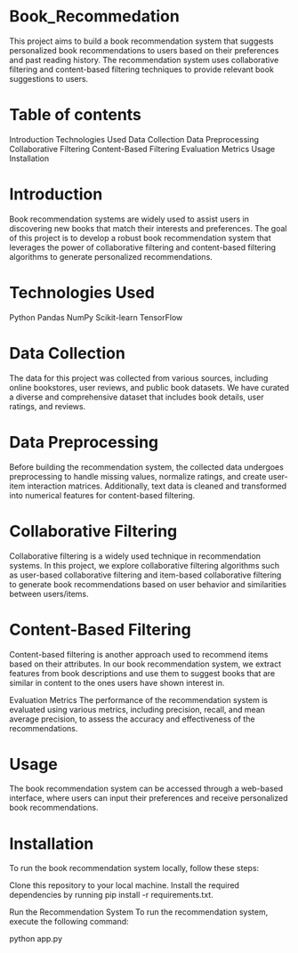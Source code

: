 # Book_Recommedation
This project aims to build a book recommendation system that suggests personalized book recommendations to users based on their preferences and past reading history. 
The recommendation system uses collaborative filtering and content-based filtering techniques to provide relevant book suggestions to users.

# Table of contents
Introduction
Technologies Used
Data Collection
Data Preprocessing
Collaborative Filtering
Content-Based Filtering
Evaluation Metrics
Usage
Installation


# Introduction
Book recommendation systems are widely used to assist users in discovering new books that match their interests and preferences. The goal of this project is to develop a robust book recommendation system that leverages the power of collaborative filtering and content-based filtering algorithms to generate personalized recommendations.

# Technologies Used
Python
Pandas
NumPy
Scikit-learn
TensorFlow

# Data Collection
The data for this project was collected from various sources, including online bookstores, user reviews, and public book datasets. 
We have curated a diverse and comprehensive dataset that includes book details, user ratings, and reviews.

# Data Preprocessing
Before building the recommendation system, the collected data undergoes preprocessing to handle missing values, normalize ratings, and create user-item interaction matrices.
Additionally, text data is cleaned and transformed into numerical features for content-based filtering.

# Collaborative Filtering
Collaborative filtering is a widely used technique in recommendation systems. In this project, we explore collaborative filtering algorithms such as user-based collaborative 
filtering and item-based collaborative filtering to generate book recommendations based on user behavior and similarities between users/items.

# Content-Based Filtering
Content-based filtering is another approach used to recommend items based on their attributes. In our book recommendation system, we extract features from book descriptions 
and use them to suggest books that are similar in content to the ones users have shown interest in.

Evaluation Metrics
The performance of the recommendation system is evaluated using various metrics, including precision, recall, and mean average precision, to assess the accuracy and 
effectiveness of the recommendations.

# Usage
The book recommendation system can be accessed through a web-based interface, where users can input their preferences and receive personalized book recommendations.

# Installation
To run the book recommendation system locally, follow these steps:

Clone this repository to your local machine.
Install the required dependencies by running pip install -r requirements.txt.

Run the Recommendation System
To run the recommendation system, execute the following command:

python app.py
